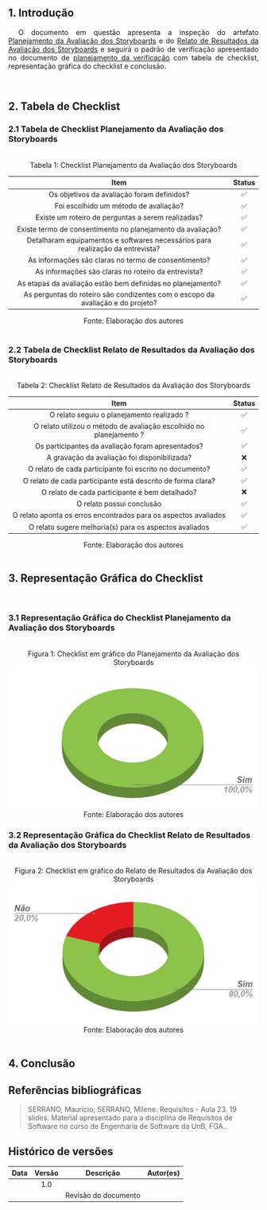 ## 1. Introdução

<p style="text-indent: 20px; text-align: justify">
O documento em questão apresenta a inspeção do artefato <a href="https://interacao-humano-computador.github.io/2021.2-Prefeitura-de-Passo-Fundo/DesignAvaliacaoDesenvolvimento/Nivel1/Storyboard/PlanejamentoStoryboard/"> Planejamento da Avaliação dos Storyboards</a> e do <a href="https://interacao-humano-computador.github.io/2021.2-Prefeitura-de-Passo-Fundo/DesignAvaliacaoDesenvolvimento/Nivel1/Storyboard/RelatoStoryboard/">Relato de Resultados da Avaliação dos Storyboards</a> e seguirá o padrão de verificação apresentado no documento de <a href="https://interacao-humano-computador.github.io/2021.2-Prefeitura-de-Passo-Fundo/Verificacao/planejamento_verificacao/">planejamento da verificação</a> com tabela de checklist, representação gráfica do checklist e conclusão.</p>

<br>

## 2. Tabela de Checklist 

### 2.1 Tabela de Checklist Planejamento da Avaliação dos Storyboards
<br>
<center>
<figcaption> Tabela 1: Checklist Planejamento da Avaliação dos Storyboards</figcaption>

| Item | Status |
|:---:|:---:|
| Os objetivos da avaliação foram definidos?| ✅ |
|	Foi escolhido um método de avaliação? | ✅  |
| 	Existe um roteiro de perguntas a serem realizadas?| ✅  |
| 	Existe termo de consentimento no planejamento da avaliação?| ✅ |
| 	Detalharam equipamentos e softwares necessários para realização da entrevista?| ✅ |
|   As informações são claras no termo de consentimento?|✅|
|   As informações são claras no roteiro da entrevista?|✅|
|	As etapas da avaliação estão bem definidas no planejamento?|✅|
|   As perguntas do roteiro são condizentes com o escopo da avaliação e do projeto?|✅|



<figcaption> Fonte: Elaboração dos autores  </figcaption>
</center>

<br>

### 2.2 Tabela de Checklist Relato de Resultados da Avaliação dos Storyboards
<br>
<center>
<figcaption> Tabela 2: Checklist Relato de Resultados da Avaliação dos Storyboards </figcaption>

| Item | Status |
|:---:|:---:|
|  O relato seguiu o planejamento realizado ?| ✅ |
|  O relato utilizou o método de avaliação escolhido no planejamento ?| ✅ |
|	Os participantes da avaliação foram apresentados? |✅ |
| 	A gravação da avaliação foi disponibilizada?| ❌|
| 	O relato de cada participante foi escrito no documento?| ✅ |
| 	O relato de cada participante está descrito de forma clara?| ✅ |
| 	O relato de cada participante é bem detalhado?|❌|
|   O relato possui conclusão |✅|
|   O relato aponta os erros encontrados para os aspectos avaliados |✅|
|   O relato sugere melhoria(s) para os aspectos avaliados |✅|

<figcaption> Fonte: Elaboração dos autores  </figcaption>
</center>

<br>

## 3. Representação Gráfica do Checklist
<br>

### 3.1 Representação Gráfica do Checklist Planejamento da Avaliação dos Storyboards
<br>
<center>
<figcaption> Figura 1: Checklist em gráfico do Planejamento da Avaliação dos Storyboards</figcaption>
<img src="assets/img/graf_planejamento_av_storyboard.PNG">
<figcaption> Fonte: Elaboração dos autores  </figcaption>
</center>

### 3.2 Representação Gráfica do Checklist Relato de Resultados da Avaliação dos Storyboards
<br>
<center>
<figcaption> Figura 2: Checklist em gráfico do Relato de Resultados da Avaliação dos Storyboards</figcaption>
<img src="assets\img\graf_relato_av_storyboard.PNG">
<figcaption> Fonte: Elaboração dos autores  </figcaption>
</center>
<br>

## 4. Conclusão
<p style="text-indent: 20px; text-align: justify">

</p>
        

## Referências bibliográficas

> SERRANO, Maurício; SERRANO, Milene. Requisitos - Aula 23. 19 slides. Material apresentado para a disciplina de Requisitos de Software no curso de Engenharia de Software da UnB, FGA..

## Histórico de versões

 | **Data**   | **Versão** | **Descrição**                            |                **Autor(es)**                 |
 | ---------- | :--------: | ---------------------------------------- | :------------------------------------------: |
 |  |    1.0     |       |        [](https://github.com/)         |
 |  |         |    Revisão do documento   |        [](https://github.com/)         |
